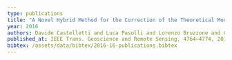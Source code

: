 ```yaml
---
type: publications
title: "A Novel Hybrid Method for the Correction of the Theoretical Model Inversion in Bio/Geophysical Parameter Estimation"
year: 2016
authors: Davide Castelletti and Luca Pasolli and Lorenzo Bruzzone and Claudia Notarnicola and Begüm Demir
published_at: IEEE Trans. Geoscience and Remote Sensing, 4764–4774, 2016
bibtex: /assets/data/bibtex/2016-16-publications.bibtex 
---
```

